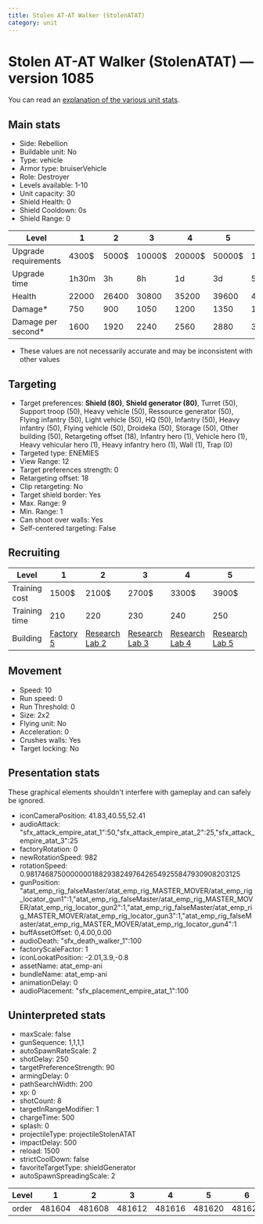 ```yaml
---
title: Stolen AT-AT Walker (StolenATAT)
category: unit
---
```


# Stolen AT-AT Walker (StolenATAT) — version 1085

You can read an [explanation  of the various unit stats](unitexplained.md).

## Main stats

  * Side: Rebellion
  * Buildable unit: No
  * Type: vehicle
  * Armor type: bruiserVehicle
  * Role: Destroyer
  * Levels available: 1-10
  * Unit capacity: 30
  * Shield Health: 0
  * Shield Cooldown: 0s
  * Shield Range: 0

|Level               |1    |2    |3     |4     |5     |6      |7      |8      |9       |10      |
|--------------------|-----|-----|------|------|------|-------|-------|-------|--------|--------|
|Upgrade requirements|4300$|5000$|10000$|20000$|50000$|135000$|225000$|450000$|1500000$|2500000$|
|Upgrade time        |1h30m|3h   |8h    |1d    |3d    |5d     |1w     |1w3d   |2w      |2w      |
|Health              |22000|26400|30800 |35200 |39600 |44000  |48400  |52800  |57200   |66000   |
|Damage*             |750  |900  |1050  |1200  |1350  |1500   |1650   |1800   |1950    |2250    |
|Damage per second*  |1600 |1920 |2240  |2560  |2880  |3200   |3520   |3840   |4160    |4800    |

* These values are not necessarily accurate and may be inconsistent with other values

## Targeting

  * Target preferences: **Shield (80)**, **Shield generator (80)**, Turret (50), Support troop (50), Heavy vehicle (50), Ressource generator (50), Flying infantry (50), Light vehicle (50), HQ (50), Infantry (50), Heavy infantry (50), Flying vehicle (50), Droideka (50), Storage (50), Other building (50), Retargeting offset (18), Infantry hero (1), Vehicle hero (1), Heavy vehicular hero (1), Heavy infantry hero (1), Wall (1), Trap (0)
  * Targeted type: ENEMIES
  * View Range: 12
  * Target preferences strength: 0
  * Retargeting offset: 18
  * Clip retargeting: No
  * Target shield border: Yes
  * Max. Range: 9
  * Min. Range: 1
  * Can shoot over walls: Yes
  * Self-centered targeting: False

## Recruiting

|Level        |1                             |2                                     |3                                     |4                                     |5                                     |6                                     |7                                     |8                                     |9                                     |10                                     |
|-------------|------------------------------|--------------------------------------|--------------------------------------|--------------------------------------|--------------------------------------|--------------------------------------|--------------------------------------|--------------------------------------|--------------------------------------|---------------------------------------|
|Training cost|1500$                         |2100$                                 |2700$                                 |3300$                                 |3900$                                 |4500$                                 |5100$                                 |6000$                                 |6300$                                 |6900$                                  |
|Training time|210                           |220                                   |230                                   |240                                   |250                                   |260                                   |270                                   |400                                   |430                                   |460                                    |
|Building     |[Factory 5](rebelFactory.html)|[Research Lab 2](rebelOffenseLab.html)|[Research Lab 3](rebelOffenseLab.html)|[Research Lab 4](rebelOffenseLab.html)|[Research Lab 5](rebelOffenseLab.html)|[Research Lab 6](rebelOffenseLab.html)|[Research Lab 7](rebelOffenseLab.html)|[Research Lab 8](rebelOffenseLab.html)|[Research Lab 9](rebelOffenseLab.html)|[Research Lab 10](rebelOffenseLab.html)|

## Movement

  * Speed: 10
  * Run speed: 0
  * Run Threshold: 0
  * Size: 2x2
  * Flying unit: No
  * Acceleration: 0
  * Crushes walls: Yes
  * Target locking: No

## Presentation stats

These graphical elements shouldn't interfere with gameplay and can safely be ignored.

  * iconCameraPosition: 41.83,40.55,52.41
  * audioAttack: "sfx_attack_empire_atat_1":50,"sfx_attack_empire_atat_2":25,"sfx_attack_empire_atat_3":25
  * factoryRotation: 0
  * newRotationSpeed: 982
  * rotationSpeed: 0.9817468750000000188293824976426549255847930908203125
  * gunPosition: "atat_emp_rig_falseMaster/atat_emp_rig_MASTER_MOVER/atat_emp_rig_locator_gun1":1,"atat_emp_rig_falseMaster/atat_emp_rig_MASTER_MOVER/atat_emp_rig_locator_gun2":1,"atat_emp_rig_falseMaster/atat_emp_rig_MASTER_MOVER/atat_emp_rig_locator_gun3":1,"atat_emp_rig_falseMaster/atat_emp_rig_MASTER_MOVER/atat_emp_rig_locator_gun4":1
  * buffAssetOffset: 0,4.00,0.00
  * audioDeath: "sfx_death_walker_1":100
  * factoryScaleFactor: 1
  * iconLookatPosition: -2.01,3.9,-0.8
  * assetName: atat_emp-ani
  * bundleName: atat_emp-ani
  * animationDelay: 0
  * audioPlacement: "sfx_placement_empire_atat_1":100

## Uninterpreted stats

  * maxScale: false
  * gunSequence: 1,1,1,1
  * autoSpawnRateScale: 2
  * shotDelay: 250
  * targetPreferenceStrength: 90
  * armingDelay: 0
  * pathSearchWidth: 200
  * xp: 0
  * shotCount: 8
  * targetInRangeModifier: 1
  * chargeTime: 500
  * splash: 0
  * projectileType: projectileStolenATAT
  * impactDelay: 500
  * reload: 1500
  * strictCoolDown: false
  * favoriteTargetType: shieldGenerator
  * autoSpawnSpreadingScale: 2

|Level|1     |2     |3     |4     |5     |6     |7     |8     |9     |10    |
|-----|------|------|------|------|------|------|------|------|------|------|
|order|481604|481608|481612|481616|481620|481624|481628|481632|481636|481640|

